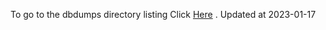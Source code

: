 To go to the dbdumps directory listing Click [Here](https://ipfs.io/ipfs/bafkreiftzjp66f3g6gkf6lbityywa2eisbi5ixdiyahmojlsy4nmfs4pdy) . Updated at 2023-01-17
